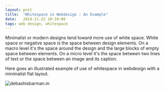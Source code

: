```yaml
---
layout: post
title:  "Whitespace in Webdesign : An Example"
date:   2014-11-22 10:10:00
tags: web design, whitespace
---
```

Minimalist or modern designs tend toward more use of white space. White space or negative space is the space between design elements. On a macro level it's the space around the design and the large blocks of empty space between elements. On a micro level it's the space between two lines of text or the space between an image and its caption.

Here goes an illustrated example of use of whitespace in webdesign with a minimalist flat layout.

![debashisbarman.in](../../../assets/images/onemandesign.png)
